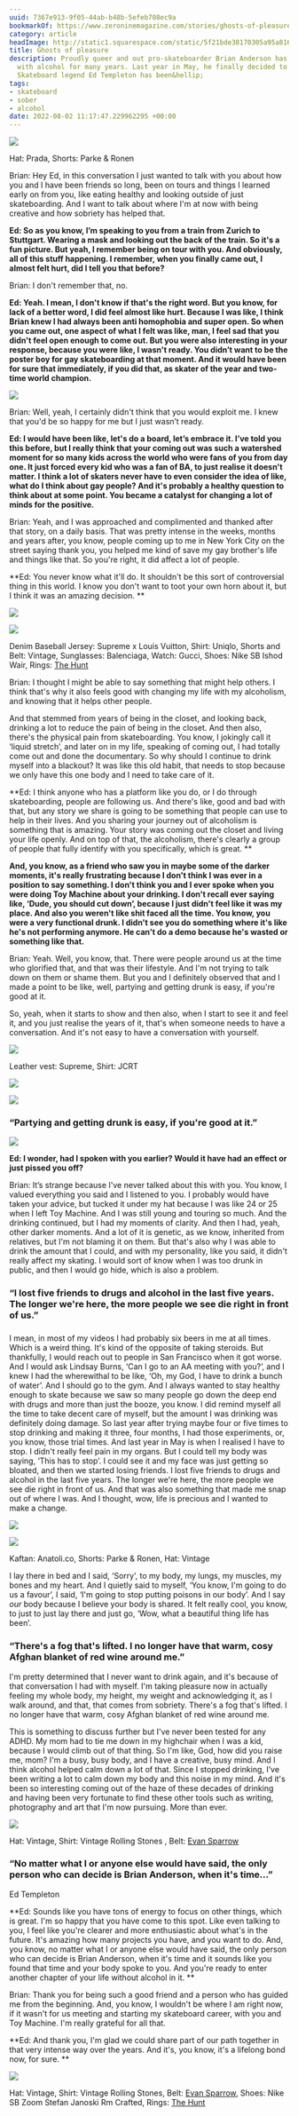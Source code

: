 ```yaml
---
uuid: 7367e913-9f05-44ab-b48b-5efeb708ec9a
bookmarkOf: https://www.zeroninemagazine.com/stories/ghosts-of-pleasure
category: article
headImage: http://static1.squarespace.com/static/5f21bde38170305a95a816bf/t/62e6aa9f277ad076247488a1/1659284138966/ZERO.NINE_BrianAnderson_02_Banner.jpg?format=1500w
title: Ghosts of pleasure
description: Proudly queer and out pro-skateboarder Brian Anderson has been battling
  with alcohol for many years. Last year in May, he finally decided to quit drinking.
  Skateboard legend Ed Templeton has been&hellip;
tags:
- skateboard
- sober
- alcohol
date: 2022-08-02 11:17:47.229962295 +00:00
---
```


![](https://images.squarespace-cdn.com/content/v1/5f21bde38170305a95a816bf/1659277574115-1FGS6WCEX8G6W8OQFSFC/ZERO.NINE_BrianAnderson_03.jpg)

Hat: Prada, Shorts: Parke & Ronen

Brian: Hey Ed, in this conversation I just wanted to talk with you about how you and I have been friends so long, been on tours and things I learned early on from you, like eating healthy and looking outside of just skateboarding. And I want to talk about where I'm at now with being creative and how sobriety has helped that.

**Ed: So as you know, I’m speaking to you from a train from Zurich to Stuttgart. Wearing a mask and looking out the back of the train. So it's a fun picture. But yeah, I remember being on tour with you. And obviously, all of this stuff happening. I remember, when you finally came out, I almost felt hurt, did I tell you that before?**

Brian: I don't remember that, no.

**Ed: Yeah. I mean, I don't know if that's the right word. But you know, for lack of a better word, I did feel almost like hurt. Because I was like, I think Brian knew I had always been anti homophobia and super open. So when you came out, one aspect of what I felt was like, man, I feel sad that you didn't feel open enough to come out. But you were also interesting in your response, because you were like, I wasn't ready. You didn’t want to be the poster boy for gay skateboarding at that moment. And it would have been for sure that immediately, if you did that, as skater of the year and two-time world champion.**

![](https://images.squarespace-cdn.com/content/v1/5f21bde38170305a95a816bf/1659277622466-FO100GB19WR6NP10MIWQ/ZERO.NINE_BrianAnderson_04.jpg)

Brian: Well, yeah, I certainly didn't think that you would exploit me. I knew that you'd be so happy for me but I just wasn’t ready.

**Ed: I would have been like, let's do a board, let’s embrace it. I’ve told you this before, but I really think that your coming out was such a watershed moment for so many kids across the world who were fans of you from day one. It just forced every kid who was a fan of BA, to just realise it doesn't matter. I think a lot of skaters never have to even consider the idea of like, what do I think about gay people? And it's probably a healthy question to think about at some point. You became a catalyst for changing a lot of minds for the positive.**

Brian: Yeah, and I was approached and complimented and thanked after that story, on a daily basis. That was pretty intense in the weeks, months and years after, you know, people coming up to me in New York City on the street saying thank you, you helped me kind of save my gay brother's life and things like that. So you're right, it did affect a lot of people. 

**Ed: You never know what it'll do. It shouldn't be this sort of controversial thing in this world. I know you don't want to toot your own horn about it, but I think it was an amazing decision. **

![](https://images.squarespace-cdn.com/content/v1/5f21bde38170305a95a816bf/1659278986497-NCC4SR1N4PBCN169X87E/ZERO.NINE_BA_Layout_1a.jpg)

![](https://images.squarespace-cdn.com/content/v1/5f21bde38170305a95a816bf/1659276643362-KNX7U2LE97JOZGPJ2F7P/ZERO.NINE_BrianAnderson_11.jpg)

Denim Baseball Jersey: Supreme x Louis Vuitton, Shirt: Uniqlo, Shorts and Belt: Vintage, Sunglasses: Balenciaga, Watch: Gucci, Shoes: Nike SB Ishod Wair, Rings: [The Hunt](https://www.instagram.com/thehuntnyc/)

Brian: I thought I might be able to say something that might help others. I think that's why it also feels good with changing my life with my alcoholism, and knowing that it helps other people. 

And that stemmed from years of being in the closet, and looking back, drinking a lot to reduce the pain of being in the closet. And then also, there's the physical pain from skateboarding. You know, I jokingly call it ‘liquid stretch’, and later on in my life, speaking of coming out, I had totally come out and done the documentary. So why should I continue to drink myself into a blackout? It was like this old habit, that needs to stop because we only have this one body and I need to take care of it.

**Ed: I think anyone who has a platform like you do, or I do through skateboarding, people are following us. And there's like, good and bad with that, but any story we share is going to be something that people can use to help in their lives. And you sharing your journey out of alcoholism is something that is amazing. Your story was coming out the closet and living your life openly. And on top of that, the alcoholism, there's clearly a group of people that fully identify with you specifically, which is great. **

**And, you know, as a friend who saw you in maybe some of the darker moments, it's really frustrating because I don't think I was ever in a position to say something. I don't think you and I ever spoke when you were doing Toy Machine about your drinking. I don't recall ever saying like, ‘Dude, you should cut down’, because I just didn't feel like it was my place. And also you weren't like shit faced all the time. You know, you were a very functional drunk. I didn't see you do something where it's like he's not performing anymore. He can't do a demo because he's wasted or something like that.**

Brian: Yeah. Well, you know, that. There were people around us at the time who glorified that, and that was their lifestyle. And I'm not trying to talk down on them or shame them. But you and I definitely observed that and I made a point to be like, well, partying and getting drunk is easy, if you're good at it. 

So, yeah, when it starts to show and then also, when I start to see it and feel it, and you just realise the years of it, that's when someone needs to have a conversation. And it's not easy to have a conversation with yourself.

![](https://images.squarespace-cdn.com/content/v1/5f21bde38170305a95a816bf/1659279607363-ETX9C53O9K85XQYIIHKM/ZERO.NINE_BrianAnderson_12.jpg)

Leather vest: Supreme, Shirt: JCRT

![](https://images.squarespace-cdn.com/content/v1/5f21bde38170305a95a816bf/1659279676851-78QWAD12OD6QVKQ88FJZ/ZERO.NINE_BrianAnderson_13.jpg)

![](https://images.squarespace-cdn.com/content/v1/5f21bde38170305a95a816bf/1659279758146-V5OY5TSNKNEG79PXAMND/ZERO.NINE_BrianAnderson_14.jpg)

### **“Partying and getting drunk is easy, if you're good at it.”** 

![](https://images.squarespace-cdn.com/content/v1/5f21bde38170305a95a816bf/1659279798991-2K36KBTM6O573GS7OXC3/ZERO.NINE_BrianAnderson_15.jpg)

**Ed: I wonder, had I spoken with you earlier? Would it have had an effect or just pissed you off?**

Brian: It’s strange because I've never talked about this with you. You know, I valued everything you said and I listened to you. I probably would have taken your advice, but tucked it under my hat because I was like 24 or 25 when I left Toy Machine. And I was still young and touring so much. And the drinking continued, but I had my moments of clarity. And then I had, yeah, other darker moments. And a lot of it is genetic, as we know, inherited from relatives, but I'm not blaming it on them. But that's also why I was able to drink the amount that I could, and with my personality, like you said, it didn't really affect my skating. I would sort of know when I was too drunk in public, and then I would go hide, which is also a problem. 

### **“I lost five friends to drugs and alcohol in the last five years. The longer we're here, the more people we see die right in front of us.”**

###   

I mean, in most of my videos I had probably six beers in me at all times. Which is a weird thing. It's kind of the opposite of taking steroids. But thankfully, I would reach out to people in San Francisco when it got worse. And I would ask Lindsay Burns, ‘Can I go to an AA meeting with you?’, and I knew I had the wherewithal to be like, ‘Oh, my God, I have to drink a bunch of water’. And I should go to the gym. And I always wanted to stay healthy enough to skate because we saw so many people go down the deep end with drugs and more than just the booze, you know. I did remind myself all the time to take decent care of myself, but the amount I was drinking was definitely doing damage. So last year after trying maybe four or five times to stop drinking and making it three, four months, I had those experiments, or, you know, those trial times. And last year in May is when I realised I have to stop. I didn't really feel pain in my organs. But I could tell my body was saying, ‘This has to stop’. I could see it and my face was just getting so bloated, and then we started losing friends. I lost five friends to drugs and alcohol in the last five years. The longer we're here, the more people we see die right in front of us. And that was also something that made me snap out of where I was. And I thought, wow, life is precious and I wanted to make a change. 

![](https://images.squarespace-cdn.com/content/v1/5f21bde38170305a95a816bf/1659280188096-DK5MQKVGFJQ564ZCPSVY/ZERO.NINE_BrianAnderson_07.jpg)

![](https://images.squarespace-cdn.com/content/v1/5f21bde38170305a95a816bf/1659280267042-FFARUHLERTU6V90SE3P1/ZERO.NINE_BrianAnderson_08.jpg)

Kaftan: Anatoli.co, Shorts: Parke & Ronen, Hat: Vintage

I lay there in bed and I said, ‘Sorry’, to my body, my lungs, my muscles, my bones and my heart. And I quietly said to myself, ‘You know, I'm going to do us a favour’, I said, ‘I'm going to stop putting poisons in our body’. And I say _our_ body because I believe your body is shared. It felt really cool, you know, to just to just lay there and just go, ‘Wow, what a beautiful thing life has been’. 

### **“There's a fog that's lifted. I no longer have that warm, cosy Afghan blanket of red wine around me.”** 

I'm pretty determined that I never want to drink again, and it's because of that conversation I had with myself. I'm taking pleasure now in actually feeling my whole body, my height, my weight and acknowledging it, as I walk around, and that, that comes from sobriety. There's a fog that's lifted. I no longer have that warm, cosy Afghan blanket of red wine around me. 

This is something to discuss further but I've never been tested for any ADHD. My mom had to tie me down in my highchair when I was a kid, because I would climb out of that thing. So I'm like, God, how did you raise me, mom? I'm a busy, busy body, and I have a creative, busy mind. And I think alcohol helped calm down a lot of that. Since I stopped drinking, I’ve been writing a lot to calm down my body and this noise in my mind. And it's been so interesting coming out of the haze of these decades of drinking and having been very fortunate to find these other tools such as writing, photography and art that I'm now pursuing. More than ever. 

![](https://images.squarespace-cdn.com/content/v1/5f21bde38170305a95a816bf/1659280616357-PSI57IKUGI2U6WVZPEP3/ZERO.NINE_BrianAnderson_06.jpg)

Hat: Vintage, Shirt: Vintage Rolling Stones , Belt: [Evan Sparrow](https://www.instagram.com/sparrowxcv/)

### **“No matter what I or anyone else would have said, the only person who can decide is Brian Anderson, when it's time…”**

Ed Templeton

**Ed: Sounds like you have tons of energy to focus on other things, which is great. I'm so happy that you have come to this spot. Like even talking to you, I feel like you're clearer and more enthusiastic about what's in the future. It's amazing how many projects you have, and you want to do. And, you know, no matter what I or anyone else would have said, the only person who can decide is Brian Anderson, when it's time and it sounds like you found that time and your body spoke to you. And you're ready to enter another chapter of your life without alcohol in it. **

Brian: Thank you for being such a good friend and a person who has guided me from the beginning. And, you know, I wouldn't be where I am right now, if it wasn't for us meeting and starting my skateboard career, with you and Toy Machine. I'm really grateful for all that.

**Ed: And thank you, I'm glad we could share part of our path together in that very intense way over the years. And it's, you know, it's a lifelong bond now, for sure. **

![](https://images.squarespace-cdn.com/content/v1/5f21bde38170305a95a816bf/1659280666262-ODQN64X3LUW967QN1FM4/ZERO.NINE_BrianAnderson_05.jpg)

Hat: Vintage, Shirt: Vintage Rolling Stones, Belt: [Evan Sparrow](https://www.instagram.com/sparrowxcv/), Shoes: Nike SB Zoom Stefan Janoski Rm Crafted, Rings: [The Hunt](https://www.instagram.com/thehuntnyc/)
